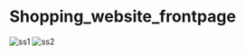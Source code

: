 # Shopping_website_frontpage
![ss1](https://user-images.githubusercontent.com/36782859/50562989-2cf70e00-0d3f-11e9-88e4-0452bb422637.png)
![ss2](https://user-images.githubusercontent.com/36782859/50562994-35e7df80-0d3f-11e9-9f87-72324c330189.png)
